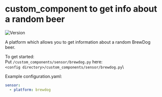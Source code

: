 # custom_component to get info about a random beer
![Version](https://img.shields.io/badge/version-0.0.1-green.svg?style=for-the-badge)

A platform which allows you to get information about a random BrewDog beer.

To get started:   
Put `/custom_components/sensor/brewdog.py` here:  
`<config directory>/custom_components/sensor/brewdog.py`\

Example configuration.yaml:  
```yaml
sensor:
  - platform: brewdog
```